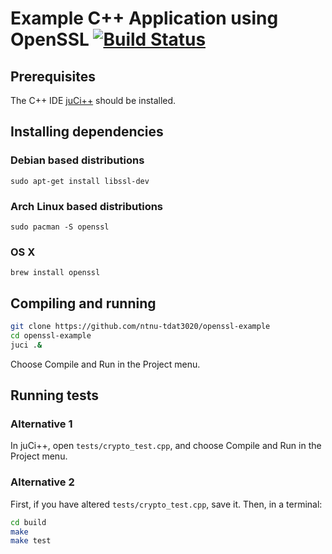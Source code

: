 # Example C++ Application using OpenSSL [![Build Status](https://travis-ci.org/ingvildbro/openssl-example.svg?branch=master)](https://travis-ci.org/ntnu-tdat3020/openssl-example)

## Prerequisites
The C++ IDE [juCi++](https://github.com/cppit/jucipp) should be installed.

## Installing dependencies

### Debian based distributions
`sudo apt-get install libssl-dev`

### Arch Linux based distributions
`sudo pacman -S openssl`

### OS X
`brew install openssl`

## Compiling and running
```sh
git clone https://github.com/ntnu-tdat3020/openssl-example
cd openssl-example
juci .&
```

Choose Compile and Run in the Project menu.

## Running tests

### Alternative 1
In juCi++, open `tests/crypto_test.cpp`, and choose Compile and Run in the Project menu.

### Alternative 2
First, if you have altered `tests/crypto_test.cpp`, save it.
Then, in a terminal:
```sh
cd build
make
make test
```
